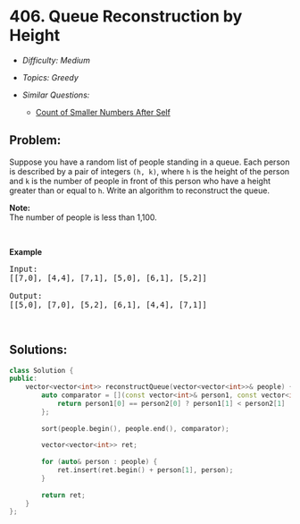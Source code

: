 # 406. Queue Reconstruction by Height

* *Difficulty: Medium*

* *Topics: Greedy*

* *Similar Questions:*

  * [Count of Smaller Numbers After Self](count-of-smaller-numbers-after-self.md)

## Problem:

<p>Suppose you have a random list of people standing in a queue. Each person is described by a pair of integers <code>(h, k)</code>, where <code>h</code> is the height of the person and <code>k</code> is the number of people in front of this person who have a height greater than or equal to <code>h</code>. Write an algorithm to reconstruct the queue.</p>

<p><b>Note:</b><br />
The number of people is less than 1,100.</p>
&nbsp;

<p><b>Example</b></p>

<pre>
Input:
[[7,0], [4,4], [7,1], [5,0], [6,1], [5,2]]

Output:
[[5,0], [7,0], [5,2], [6,1], [4,4], [7,1]]
</pre>

<p>&nbsp;</p>

## Solutions:

```c++
class Solution {
public:
    vector<vector<int>> reconstructQueue(vector<vector<int>>& people) {
        auto comparator = [](const vector<int>& person1, const vector<int>& person2) {
            return person1[0] == person2[0] ? person1[1] < person2[1] : person1[0] > person2[0];  
        };
        
        sort(people.begin(), people.end(), comparator);
        
        vector<vector<int>> ret;
        
        for (auto& person : people) {
            ret.insert(ret.begin() + person[1], person);
        }
        
        return ret;
    }
};
```
